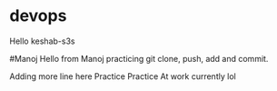 # devops
Hello keshab-s3s

#Manoj
Hello from Manoj
practicing git clone, push, add and commit.

Adding more line here
Practice Practice
At work currently lol

